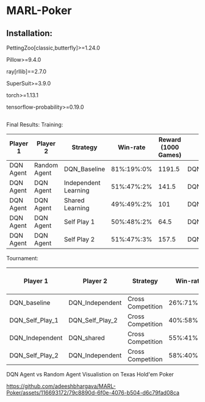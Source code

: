 # MARL-Poker

## Installation:

PettingZoo[classic,butterfly]>=1.24.0 

Pillow>=9.4.0

ray[rllib]==2.7.0

SuperSuit>=3.9.0

torch>=1.13.1

tensorflow-probability>=0.19.0

##

Final Results:
Training:

| Player 1    | Player 2       | Strategy           | Win-rate     | Reward (1000 Games) | Winner           |
|-------------|-----------------|--------------------|--------------|----------------------|------------------|
| DQN Agent   | Random Agent    | DQN_Baseline       | 81%:19%:0%   | 1191.5               | DQN_baseline     |
| DQN Agent   | DQN Agent        | Independent Learning | 51%:47%:2%  | 141.5                | DQN_Independent  |
| DQN Agent   | DQN Agent        | Shared Learning    | 49%:49%:2%   | 101                  | DQN_shared       |
| DQN Agent   | DQN Agent        | Self Play 1        | 50%:48%:2%   | 64.5                 | DQN_self_play_1  |
| DQN Agent   | DQN Agent        | Self Play 2        | 51%:47%:3%   | 157.5                | DQN_self_play_2  |

Tournament:

| Player 1             | Player 2             | Strategy             | Win-rate        | Reward (1000 Games) | Winner            |
|----------------------|----------------------|----------------------|-----------------|----------------------|-------------------|
| DQN_baseline         | DQN_Independent      | Cross Competition    | 26%:71%:1%      | 1329.5               | DQN_Independent  |
| DQN_Self_Play_1      | DQN_Self_Play_2      | Cross Competition    | 40%:58%:2%      | 489                  | DQN_Self_Play_2  |
| DQN_Independent      | DQN_shared            | Cross Competition    | 55%:41%:4%      | 464.5                | DQN_Independent  |
| DQN_Self_Play_2      | DQN_Independent      | Cross Competition    | 58%:40%:2%      | 462                  | DQN_Self_Play_2  |


DQN Agent vs Random Agent Visualistion on Texas Hold'em Poker

https://github.com/adeeshbhargava/MARL-Poker/assets/116693172/79c8890d-6f0e-4076-b504-d6c79fad08ca

